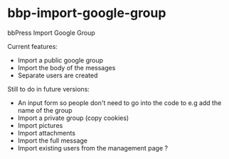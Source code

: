# bbp-import-google-group
bbPress Import Google Group

Current features:

* Import a public google group
* Import the body of the messages
* Separate users are created

Still to do in future versions:

* An input form so people don't need to go into the code to e.g add the name of the group
* Import a private group (copy cookies)
* Import pictures
* Import attachments
* Import the full message
* Import existing users from the management page ?
